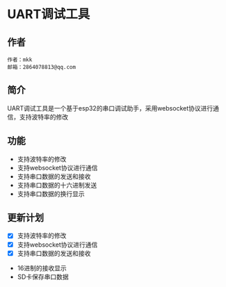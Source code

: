 # UART调试工具

## 作者
    作者：mkk
    邮箱：2864078813@qq.com

## 简介
UART调试工具是一个基于esp32的串口调试助手，采用websocket协议进行通信，支持波特率的修改

## 功能
- 支持波特率的修改
- 支持websocket协议进行通信
- 支持串口数据的发送和接收
- 支持串口数据的十六进制发送
- 支持串口数据的换行显示

## 更新计划
- [x] 支持波特率的修改
- [x] 支持websocket协议进行通信
- [x] 支持串口数据的发送和接收
- 16进制的接收显示
- SD卡保存串口数据